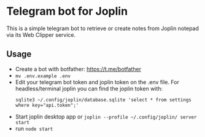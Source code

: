 # Telegram bot for Joplin

This is a simple telegram bot to retrieve or create notes from Joplin notepad via its Web Clipper service.

## Usage

- Create a bot with botfather: https://t.me/botfather
- `mv .env.example .env` 
- Edit your telegram bot token and joplin token on the .env file. For
    headless/terminal joplin you can find the joplin token with:
    ```
    sqlite3 ~/.config/joplin/database.sqlite 'select * from settings where key="api.token";'
    ```
- Start joplin desktop app or `joplin --profile ~/.config/joplin/ server start`
- run `node start`
